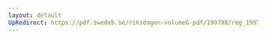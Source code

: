 ```yaml
---
layout: default
UpRedirect: https://pdf.swedeb.se/riksdagen-volumeG-pdf/199798/reg_199798/reg_199798_0002.pdf
---
```

